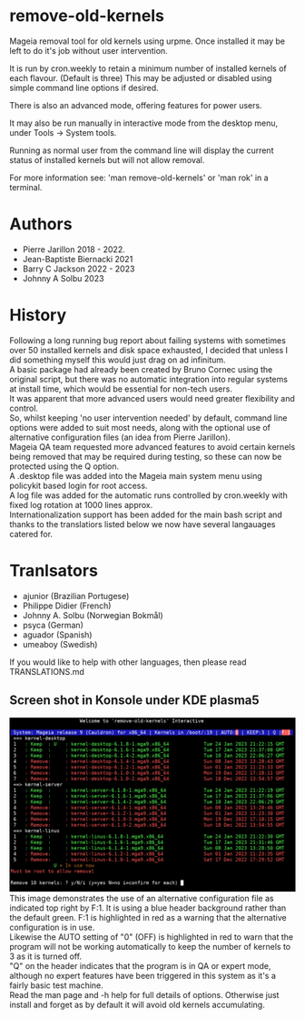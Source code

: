 # remove-old-kernels
Mageia removal tool for old kernels using urpme.
Once installed it may be left to do it's job without user intervention.

It is run by cron.weekly to retain a minimum number of installed kernels
of each flavour. (Default is three)
This may be adjusted or disabled using simple command line options if desired.

There is also an advanced mode, offering features for power users.

It may also be run manually in interactive mode from the desktop menu,
under Tools -> System tools.

Running as normal user from the command line will display the current status
of installed kernels but will not allow removal.

For more information see: 'man remove-old-kernels' or 'man rok' in a terminal.

# Authors
 * Pierre Jarillon 2018 - 2022.
 * Jean-Baptiste Biernacki 2021
 * Barry C Jackson 2022 - 2023
 * Johnny A Solbu 2023 

# History
Following a long running bug report about failing systems with sometimes over 50 installed kernels and
disk space exhausted, I decided that unless I did something myself this would just drag on ad infinitum.  
A basic package had already been created by Bruno Cornec using the original script, but there was no automatic integration into
regular systems at install time, which would be essential for non-tech users.  
It was apparent that more advanced users would need greater flexibility and control.  
So, whilst keeping 'no user intervention needed' by default, command line options were added to suit most needs, along with
the optional use of alternative configuration files (an idea from Pierre Jarillon).  
Mageia QA team requested more advanced features to avoid certain kernels being removed that may be required during testing,
so these can now be protected using the Q option.  
A .desktop file was added into the Mageia main system menu using policykit based login for root access.  
A log file was added for the automatic runs controlled by cron.weekly with fixed log rotation at 1000 lines approx.  
Internationalization support has been added for the main bash script and thanks to the translatiors listed below we now have several langauages
catered for.  

# Tranlsators
 * ajunior (Brazilian Portugese)
 * Philippe Didier (French)
 * Johnny A. Solbu (Norwegian Bokmål)
 * psyca (German)
 * aguador (Spanish)
 * umeaboy (Swedish)  

If you would like to help with other languages, then please read TRANSLATIONS.md

## Screen shot in Konsole under KDE plasma5

![Screenshot](./Screenshot_20230124.png?raw=true)
This image demonstrates the use of an alternative configuration file as indicated top right by F:1. It is using a blue header background rather than the default green. F:1 is highlighted in red as a warning that the alternative configuration is in use.   
Likewise the AUTO setting of "0" (OFF) is highlighted in red to warn that the program will not be working automatically to keep the number of kernels to 3 as it is turned off.  
"Q" on the header indicates that the program is in QA or expert mode, although no expert features have been triggered in this system as it's a fairly basic test machine.  
Read the man page and -h help for full details of options. Otherwise just install and forget as by default it will avoid old kernels accumulating. 
